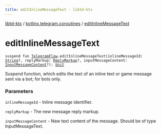 ```yaml
---
title: editInlineMessageText - libtd-ktx
---
```


[libtd-ktx](../index.html) / [kotlinx.telegram.coroutines](index.html) / [editInlineMessageText](./edit-inline-message-text.html)

# editInlineMessageText

`suspend fun `[`TelegramFlow`](../kotlinx.telegram.core/-telegram-flow/index.html)`.editInlineMessageText(inlineMessageId: `[`String`](https://kotlinlang.org/api/latest/jvm/stdlib/kotlin/-string/index.html)`?, replyMarkup: `[`ReplyMarkup`](https://tdlibx.github.io/td/docs/org/drinkless/td/libcore/telegram/TdApi.ReplyMarkup.html)`?, inputMessageContent: `[`InputMessageContent`](https://tdlibx.github.io/td/docs/org/drinkless/td/libcore/telegram/TdApi.InputMessageContent.html)`?): `[`Unit`](https://kotlinlang.org/api/latest/jvm/stdlib/kotlin/-unit/index.html)

Suspend function, which edits the text of an inline text or game message sent via a bot; for bots
only.

### Parameters

`inlineMessageId` - Inline message identifier.

`replyMarkup` - The new message reply markup.

`inputMessageContent` - New text content of the message. Should be of type InputMessageText.